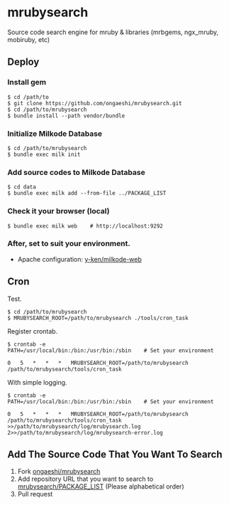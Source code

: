 mrubysearch
===========

Source code search engine for mruby &amp; libraries (mrbgems, ngx_mruby, mobiruby, etc)

## Deploy

### Install gem

```
$ cd /path/to
$ git clone https://github.com/ongaeshi/mrubysearch.git
$ cd /path/to/mrubysearch
$ bundle install --path vendor/bundle
```

### Initialize Milkode Database

```
$ cd /path/to/mrubysearch
$ bundle exec milk init
```

### Add source codes to Milkode Database

```
$ cd data
$ bundle exec milk add --from-file ../PACKAGE_LIST
```

### Check it your browser (local)

```
$ bundle exec milk web    # http://localhost:9292
```

### After, set to suit your environment.

- Apache configuration: [y-ken/milkode-web](https://github.com/y-ken/milkode-web)

## Cron

Test.

```
$ cd /path/to/mrubysearch
$ MRUBYSEARCH_ROOT=/path/to/mrubysearch ./tools/cron_task
```

Register crontab.

```
$ crontab -e
PATH=/usr/local/bin:/bin:/usr/bin:/sbin    # Set your environment

0	5	*	*	*	MRUBYSEARCH_ROOT=/path/to/mrubysearch /path/to/mrubysearch/tools/cron_task
```

With simple logging.

```
$ crontab -e
PATH=/usr/local/bin:/bin:/usr/bin:/sbin    # Set your environment

0	5	*	*	*	MRUBYSEARCH_ROOT=/path/to/mrubysearch /path/to/mrubysearch/tools/cron_task  >>/path/to/mrubysearch/log/mrubysearch.log 2>>/path/to/mrubysearch/log/mrubysearch-error.log
```


## Add The Source Code That You Want To Search

1. Fork [ongaeshi/mrubysearch](https://github.com/ongaeshi/mrubysearch/tree/master)
2. Add repository URL that you want to search to [mrubysearch/PACKAGE_LIST](https://github.com/ongaeshi/mrubysearch/blob/master/PACKAGE_LIST) (Please alphabetical order)
3. Pull request


